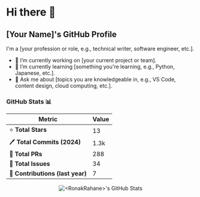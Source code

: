# Hi there 👋

## [Your Name]'s GitHub Profile

I'm a [your profession or role, e.g., technical writer, software engineer, etc.].

- 🔨 I’m currently working on [your current project or team].
- 🌱 I’m currently learning [something you're learning, e.g., Python, Japanese, etc.].
- 💬 Ask me about [topics you are knowledgeable in, e.g., VS Code, content design, cloud computing, etc.].

### GitHub Stats 📊

| **Metric**         | **Value** |
|---------------------|-----------|
| ⭐ **Total Stars**   | 13        |
| 🖊 **Total Commits (2024)** | 1.3k      |
| 🔗 **Total PRs**    | 288       |
| 🚩 **Total Issues** | 34        |
| 🔄 **Contributions (last year)** | 7 |

<p align="center">
  <img src="https://github-readme-stats.vercel.app/api?username=<your-username>&show_icons=true&theme=radical" alt="<RonakRahane>'s GitHub Stats"/>
</p>
